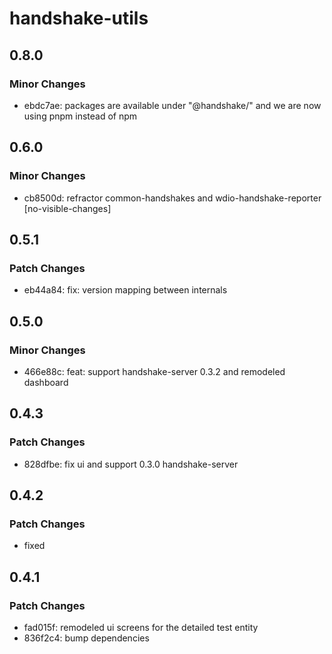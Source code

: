 # handshake-utils

## 0.8.0

### Minor Changes

- ebdc7ae: packages are available under "@handshake/" and we are now using pnpm instead of npm

## 0.6.0

### Minor Changes

- cb8500d: refractor common-handshakes and wdio-handshake-reporter [no-visible-changes]

## 0.5.1

### Patch Changes

- eb44a84: fix: version mapping between internals

## 0.5.0

### Minor Changes

- 466e88c: feat: support handshake-server 0.3.2 and remodeled dashboard

## 0.4.3

### Patch Changes

- 828dfbe: fix ui and support 0.3.0 handshake-server

## 0.4.2

### Patch Changes

- fixed

## 0.4.1

### Patch Changes

- fad015f: remodeled ui screens for the detailed test entity
- 836f2c4: bump dependencies
